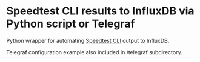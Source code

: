 # Speedtest CLI results to InfluxDB via Python script or Telegraf

Python wrapper for automating [Speedtest CLI](https://www.speedtest.net/apps/cli) output to InfluxDB.

Telegraf configuration example also included in /telegraf subdirectory.
